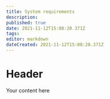 ```yaml
---
title: System requirements
description: 
published: true
date: 2021-11-12T15:08:20.371Z
tags: 
editor: markdown
dateCreated: 2021-11-12T15:08:20.371Z
---
```


# Header
Your content here
